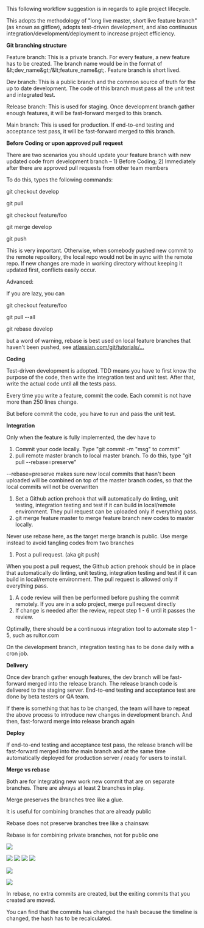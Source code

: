 This following workflow suggestion is in regards to agile project lifecycle.

This adopts the methodology of &quot;long live master, short live feature branch&quot; (as known as gitflow), adopts test-driven development, and also continuous integration/development/deployment to increase project efficiency.

**Git branching structure**

Feature branch: This is a private branch. For every feature, a new feature has to be created. The branch name would be in the format of \&lt;dev\_name\&gt;/\&lt;feature\_name\&gt;. Feature branch is short lived.

Dev branch: This is a public branch and the common source of truth for the up to date development. The code of this branch must pass all the unit test and integrated test.

Release branch: This is used for staging. Once development branch gather enough features, it will be fast-forward merged to this branch.

Main branch: This is used for production. If end-to-end testing and acceptance test pass, it will be fast-forward merged to this branch.

**Before Coding or upon approved pull request**

There are two scenarios you should update your feature branch with new updated code from development branch – 1) Before Coding; 2) Immediately after there are approved pull requests from other team members

To do this, types the following commands:

git checkout develop

git pull

git checkout feature/foo

git merge develop

git push

This is very important. Otherwise, when somebody pushed new commit to the remote repository, the local repo would not be in sync with the remote repo. If new changes are made in working directory without keeping it updated first, conflicts easily occur.

Advanced:

If you are lazy, you can

git checkout feature/foo

git pull --all

git rebase develop

but a word of warning, rebase is best used on local feature branches that haven&#39;t been pushed, see [atlassian.com/git/tutorials/…](https://www.atlassian.com/git/tutorials/merging-vs-rebasing#the-golden-rule-of-rebasing)

**Coding**

Test-driven development is adopted. TDD means you have to first know the purpose of the code, then write the integration test and unit test. After that, write the actual code until all the tests pass.

Every time you write a feature, commit the code. Each commit is not have more than 250 lines change.

But before commit the code, you have to run and pass the unit test.

**Integration**

Only when the feature is fully implemented, the dev have to

1. Commit your code locally. Type &quot;git commit -m &quot;msg&quot; to commit&quot;
2. pull remote master branch to local master branch. To do this, type &quot;git pull --rebase=preserve&quot;

--rebase=preserve makes sure new local commits that hasn&#39;t been uploaded will be combined on top of the master branch codes, so that the local commits will not be overwritten

1. Set a Github action prehook that will automatically do linting, unit testing, integration testing and test if it can build in local/remote environment. They pull request can be uploaded only if everything pass.
2. git merge feature master to merge feature branch new codes to master locally.

Never use rebase here, as the target merge branch is public. Use merge instead to avoid tangling codes from two branches

1. Post a pull request. (aka git push)

When you post a pull request, the Github action prehook should be in place that automatically do linting, unit testing, integration testing and test if it can build in local/remote environment. The pull request is allowed only if everything pass.

1. A code review will then be performed before pushing the commit remotely. If you are in a solo project, merge pull request directly
2. If change is needed after the review, repeat step 1 - 6 until it passes the review.

Optimally, there should be a continuous integration tool to automate step 1 - 5, such as rultor.com

On the development branch, integration testing has to be done daily with a cron job.

**Delivery**

Once dev branch gather enough features, the dev branch will be fast-forward merged into the release branch. The release branch code is delivered to the staging server. End-to-end testing and acceptance test are done by beta testers or QA team.

If there is something that has to be changed, the team will have to repeat the above process to introduce new changes in development branch. And then, fast-forward merge into release branch again

**Deploy**

If end-to-end testing and acceptance test pass, the release branch will be fast-forward merged into the main branch and at the same time automatically deployed for production server / ready for users to install.

**Merge vs rebase**

Both are for integrating new work new commit that are on separate branches. There are always at least 2 branches in play.

Merge preserves the branches tree like a glue.

It is useful for combining branches that are already public

Rebase does not preserve branches tree like a chainsaw.

Rebase is for combining private branches, not for public one

![](RackMultipart20210411-4-18zohr_html_4bb265d20787a9aa.gif)

![](RackMultipart20210411-4-18zohr_html_48a92eff6b6b2cbc.gif) ![](RackMultipart20210411-4-18zohr_html_7d08db99e12cef45.gif) ![](RackMultipart20210411-4-18zohr_html_80c8c01d330f43eb.gif) ![](RackMultipart20210411-4-18zohr_html_88c9e44f08876be9.gif)

![](RackMultipart20210411-4-18zohr_html_975ac3674c428fc6.gif)

![](RackMultipart20210411-4-18zohr_html_f0c194f27df1c3c7.gif)

In rebase, no extra commits are created, but the exiting commits that you created are moved.

You can find that the commits has changed the hash because the timeline is changed, the hash has to be recalculated.
